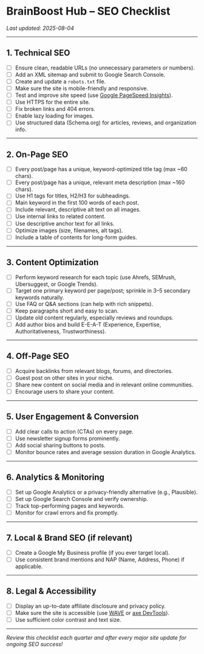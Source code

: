 # BrainBoost Hub – SEO Checklist

_Last updated: 2025-08-04_

---

## 1. **Technical SEO**

- [ ] Ensure clean, readable URLs (no unnecessary parameters or numbers).
- [ ] Add an XML sitemap and submit to Google Search Console.
- [ ] Create and update a `robots.txt` file.
- [ ] Make sure the site is mobile-friendly and responsive.
- [ ] Test and improve site speed (use [Google PageSpeed Insights](https://pagespeed.web.dev/)).
- [ ] Use HTTPS for the entire site.
- [ ] Fix broken links and 404 errors.
- [ ] Enable lazy loading for images.
- [ ] Use structured data (Schema.org) for articles, reviews, and organization info.

---

## 2. **On-Page SEO**

- [ ] Every post/page has a unique, keyword-optimized title tag (max ~60 chars).
- [ ] Every post/page has a unique, relevant meta description (max ~160 chars).
- [ ] Use H1 tags for titles, H2/H3 for subheadings.
- [ ] Main keyword in the first 100 words of each post.
- [ ] Include relevant, descriptive alt text on all images.
- [ ] Use internal links to related content.
- [ ] Use descriptive anchor text for all links.
- [ ] Optimize images (size, filenames, alt tags).
- [ ] Include a table of contents for long-form guides.

---

## 3. **Content Optimization**

- [ ] Perform keyword research for each topic (use Ahrefs, SEMrush, Ubersuggest, or Google Trends).
- [ ] Target one primary keyword per page/post; sprinkle in 3–5 secondary keywords naturally.
- [ ] Use FAQ or Q&A sections (can help with rich snippets).
- [ ] Keep paragraphs short and easy to scan.
- [ ] Update old content regularly, especially reviews and roundups.
- [ ] Add author bios and build E-E-A-T (Experience, Expertise, Authoritativeness, Trustworthiness).

---

## 4. **Off-Page SEO**

- [ ] Acquire backlinks from relevant blogs, forums, and directories.
- [ ] Guest post on other sites in your niche.
- [ ] Share new content on social media and in relevant online communities.
- [ ] Encourage users to share your content.

---

## 5. **User Engagement & Conversion**

- [ ] Add clear calls to action (CTAs) on every page.
- [ ] Use newsletter signup forms prominently.
- [ ] Add social sharing buttons to posts.
- [ ] Monitor bounce rates and average session duration in Google Analytics.

---

## 6. **Analytics & Monitoring**

- [ ] Set up Google Analytics or a privacy-friendly alternative (e.g., Plausible).
- [ ] Set up Google Search Console and verify ownership.
- [ ] Track top-performing pages and keywords.
- [ ] Monitor for crawl errors and fix promptly.

---

## 7. **Local & Brand SEO (if relevant)**

- [ ] Create a Google My Business profile (if you ever target local).
- [ ] Use consistent brand mentions and NAP (Name, Address, Phone) if applicable.

---

## 8. **Legal & Accessibility**

- [ ] Display an up-to-date affiliate disclosure and privacy policy.
- [ ] Make sure the site is accessible (use [WAVE](https://wave.webaim.org/) or [axe DevTools](https://www.deque.com/axe/devtools/)).
- [ ] Use sufficient color contrast and text size.

---

_Review this checklist each quarter and after every major site update for ongoing SEO success!_
